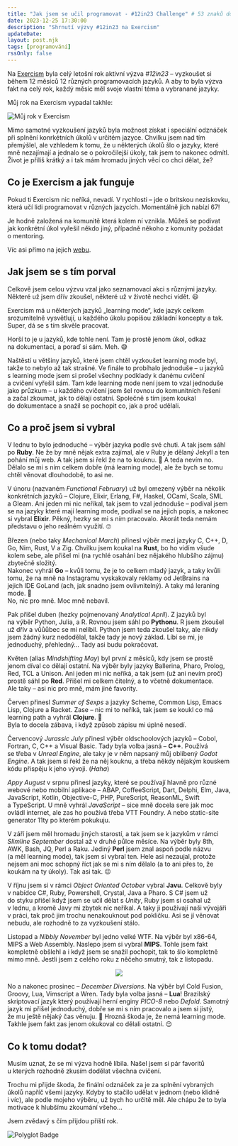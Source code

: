 ```yaml
---
title: "Jak jsem se učil programovat - #12in23 Challenge" # 53 znaků do zalomení na webu
date: 2023-12-25 17:30:00 
description: "Shrnutí výzvy #12in23 na Exercism"
updateDate:
layout: post.njk 
tags: [programování]
rssOnly: false
---
```


Na [Exercism](https://exercism.org/) byla celý letošní rok aktivní výzva *#12in23* – vyzkoušet si během 12 měsíců 12 různých programovacích jazyků. A aby to byla výzva fakt na celý rok, každý měsíc měl svoje vlastní téma a vybranané jazyky. 

Můj rok na Exercism vypadal takhle:

![Můj rok v Exercism](/images/Exercism.webp)

Mimo samotné vyzkoušení jazyků byla možnost získat i speciální odznáček při splnění konrkétních úkolů v určitém jazyce. Chvilku jsem nad tím přemýšlel, ale vzhledem k tomu, že u některých úkolů šlo o jazyky, které mně nezajímají a jednalo se o pokročilejší úkoly, tak jsem to nakonec odmítl. Život je příliš krátký a i tak mám hromadu jiných věcí co chci dělat, že? 

## Co je Exercism a jak funguje

Pokud ti Exercism nic neříká, nevadí. V rychlosti – jde o britskou neziskovku, která učí lidi programovat v různých jazycích. Momentálně jich nabízí 67!

Je hodně založená na komunitě která kolem ní vznikla. Můžeš se podívat jak konkrétní úkol vyřešil někdo jiný, případně někoho z komunity požádat o mentoring.

Víc asi přímo na jejich [webu](https://exercism.org/about).

## Jak jsem se s tím porval

Celkově jsem celou výzvu vzal jako seznamovací akci s různými jazyky. Některé už jsem dřív zkoušel, některé už v životě nechci vidět. 😃

Exercism má u některých jazyků „learning mode“, kde jazyk celkem srozumitelně vysvětlují, u každého úkolu popíšou základní koncepty a tak. Super, dá se s tím skvěle pracovat.

Horší to je u jazyků, kde tohle není. Tam je prostě jenom úkol, odkaz na dokumentaci, a poraď si sám. Meh. 😅

Naštěstí u většiny jazyků, které jsem chtěl vyzkoušet learning mode byl, takže to nebylo až tak strašné. Ve finále to probíhalo jednoduše – u jazyků s learning mode jsem si prošel všechny podklady k danému cvičení a cvičení vyřešil sám. Tam kde learning mode není jsem to vzal jednoduše jako průzkum – u každého cvičení jsem šel rovnou do komunitních řešení a začal zkoumat, jak to dělají ostatní. Společně s tím jsem koukal do dokumentace a snažil se pochopit co, jak a proč udělali. 

## Co a proč jsem si vybral

V lednu to bylo jednoduché – výběr jazyka podle své chuti. A tak jsem sáhl po **Ruby**. Ne že by mně nějak extra zajímal, ale v Ruby je dělaný Jekyll a ten pohání můj web. A tak jsem si řekl že na to kouknu. 🙂 A teda nevím no. Dělalo se mi s ním celkem dobře (má learning mode), ale že bych se tomu chtěl věnovat dlouhodobě, to asi ne.

V únoru (nazvaném _Functional February_) už byl omezený výběr na několik konkrétních jazyků – Clojure, Elixir, Erlang, F#, Haskel, OCaml, Scala, SML a Gleam. Ani jeden mi nic neříkal, tak jsem to vzal jednoduše – podíval jsem se na jazyky které mají learning mode, podíval se na jejich popis, a nakonec si vybral **Elixir**. Pěkný, hezky se mi s ním pracovalo. Akorát teda nemám představu o jeho reálném využití. 🙄

Březen (nebo taky _Mechanical March_) přinesl výběr mezi jazyky C, C++, D, Go, Nim, Rust, V a Zig. Chvilku jsem koukal na __Rust__, bo ho vidím všude kolem sebe, ale přišel mi (na rychlé osahání bez nějakého hlubšího zájmu) zbytečně složitý.  
Nakonec vyhrál __Go__ – kvůli tomu, že je to celkem mladý jazyk, a taky kvůli tomu, že na mně na Instagramu vyskakovaly reklamy od JetBrains na jejich IDE GoLand (ach, jak snadno jsem ovlivnitelný). A taky má leraning mode. 🙂  
No, nic pro mně. Moc mně nebavil.

Pak přišel duben (hezky pojmenovaný _Analytical April_). Z jazyků byl na výběr Python, Julia, a R. Rovnou jsem sáhl po __Pythonu__. R jsem zkoušel už dřív a vůůůbec se mi nelíbil. Python jsem teda zkoušel taky, ale nikdy jsem žádný kurz nedodělal, takže tady je nový základ. Líbí se mi, je jednoduchý, přehledný… Tady asi budu pokračovat.

Květen (alias _Mindshifting May_) byl první z měsíců, kdy jsem se prostě jenom díval co dělají ostatní. Na výběr byly jazyky Ballerina, Pharo, Prolog, Red, TCL a Unison. Ani jeden mi nic neříká, a tak jsem (už ani nevím proč) prostě sáhl po __Red__. Přišel mi celkem čitelný, a to včetně dokumentace.  
Ale taky – asi nic pro mně, mám jiné favority. 

Červen přinesl _Summer of Sexps_ a jazyky Scheme, Common Lisp, Emacs Lisp, Clojure a Racket. Zase – nic mi to neříká, tak jsem se koukl co má learning path a vyhrál __Clojure__. 🙂  
Byla to docela zábava, i když způsob zápisu mi úplně nesedí. 

Červencový _Jurassic July_ přinesl výběr oldschoolových jazyků –  Cobol, Fortran, C, C++ a Visual Basic. Tady byla volba jasná – __C++__. Používá se třeba v _Unreal Engine_, ale taky je v něm napsaný můj oblíbený _Godot Engine_. A tak jsem si řekl že na něj kouknu, a třeba někdy nějakým kouskem kódu přispěju k jeho vývoji.  (_Haha_)

_Appy August_ v srpnu přinesl jazyky, které se používají hlavně pro různé webové nebo mobilní aplikace – ABAP, CoffeeScript, Dart, Delphi, Elm, Java, JavaScript, Kotlin, Objective-C, PHP, PureScript, ReasonML, Swift a TypeScript. U mně vyhrál _JavaScript_ – sice mně docela sere jak moc ovládl internet, ale zas ho používá třeba VTT Foundry. A nebo static-site generator 11ty po kterém pokukuju.

V září jsem měl hromadu jiných starostí, a tak jsem se k jazykům v rámci _Slimline September_ dostal až v druhé půlce měsíce. Na výběr byly 8th, AWK, Bash, JQ, Perl a Raku. Jediný __Perl__ jsem znal aspoň podle názvu (a měl learning mode), tak jsem si vybral ten. Hele asi nezaujal, protože nejsem ani moc schopný říct jak se mi s ním dělalo (a to ani přes to, že koukám na ty úkoly). Tak asi tak. 😉

V říjnu jsem si v rámci _Object Oriented October_ vybral **Javu**. Celkově byly v nabídce C#, Ruby, Powershell, Crystal, Java a Pharo. S C# jsem už do styku přišel když jsem se učil dělat s _Unity_, Ruby jsem si osahal už v lednu, a kromě Javy mi zbytek nic neříkal. A taky ji používají naši vývojáři v práci, tak proč jim trochu nenakouknout pod pokličku. Asi se jí věnovat nebudu, ale rozhodně to za vyzkoušení stálo.

Listopad a _Nibbly November_ byl jedno velké WTF. Na výběr byl x86-64, MIPS a Web Assembly. Naslepo jsem si vybral __MIPS__.  Tohle jsem fakt kompletně obšlehl a i když jsem se snažil pochopit, tak to šlo kompletně mimo mně. Jestli jsem z celého roku z něčeho smutný, tak z listopadu.

<p align="center">
  <img src="/images/nope.gif" />
</p>

No a nakonec prosinec – _December Diversions_. Na výběr byl Cold Fusion, Groovy, Lua, Vimscript a Wren. Tady byla volba jasná – __Lua__! Brazilský skriptovací jazyk který používají herní enginy _PICO-8_ nebo _Defold_. Samotný jazyk mi přišel jednoduchý, dobře se mi s ním pracovalo a jsem si jistý, že mu ještě nějaký čas věnuju. 🙂 Hrozná škoda je, že nemá learning mode. Takhle jsem fakt zas jenom okukoval co dělali ostatní. 😔

## Co k tomu dodat?

Musím uznat, že se mi výzva hodně líbila. Našel jsem si pár favoritů u kterých rozhodně zkusím dodělat všechna cvičení.

Trochu mi přijde škoda, že finální odznáček za je za splnění vybraných úkolů napříč všemi jazyky. Kdyby to stačilo udělat v jednom (nebo klidně i víc), ale podle mojeho výběru, už bych ho určitě měl. Ale chápu že to byla motivace k hlubšímu zkoumání všeho… 

Jsem zvědavý s čím přijdou příští rok. 

![Polyglot Badge](/images/polyglot-badge.webp)